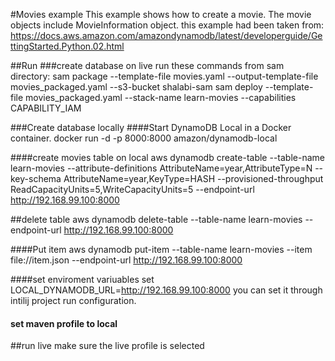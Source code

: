 #Movies example
This example shows how to create a movie. 
The movie objects include MovieInformation object.
this example had been taken from:
https://docs.aws.amazon.com/amazondynamodb/latest/developerguide/GettingStarted.Python.02.html

##Run 
###create database on live
run these commands from sam directory:
sam package --template-file movies.yaml --output-template-file movies_packaged.yaml --s3-bucket shalabi-sam 
sam deploy --template-file movies_packaged.yaml --stack-name learn-movies --capabilities CAPABILITY_IAM

###Create database locally
####Start DynamoDB Local in a Docker container. 
docker run -d -p 8000:8000 amazon/dynamodb-local

####create movies table on local
aws dynamodb create-table --table-name learn-movies  --attribute-definitions  AttributeName=year,AttributeType=N --key-schema AttributeName=year,KeyType=HASH --provisioned-throughput ReadCapacityUnits=5,WriteCapacityUnits=5 --endpoint-url http://192.168.99.100:8000

##delete table
aws dynamodb delete-table --table-name learn-movies --endpoint-url http://192.168.99.100:8000

####Put item
aws dynamodb put-item --table-name learn-movies --item file://item.json --endpoint-url http://192.168.99.100:8000

####set enviroment variuables
set LOCAL_DYNAMODB_URL=http://192.168.99.100:8000 
you can set it through intilij project run configuration. 

#### set maven profile to local


##run live
make sure the live profile is selected


